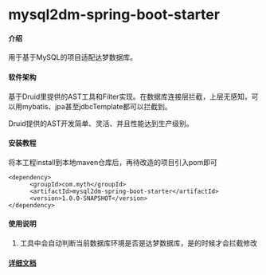 # mysql2dm-spring-boot-starter

#### 介绍
用于基于MySQL的项目适配达梦数据库。

#### 软件架构
基于Druid里提供的AST工具和Filter实现。在数据库连接层拦截，上层无感知，可以用mybatis、jpa甚至jdbcTemplate都可以拦截到。

Druid提供的AST开发简单、灵活、并且性能达到生产级别。


#### 安装教程

将本工程install到本地maven仓库后，再待改造的项目引入pom即可
```
<dependency>
      <groupId>com.myth</groupId>
      <artifactId>mysql2dm-spring-boot-starter</artifactId>
      <version>1.0.0-SNAPSHOT</version>
</dependency>
```

#### 使用说明

1. 工具中会自动判断当前数据库环境是否是达梦数据库，是的时候才会拦截修改

#### <a href="https://gitee.com/myth20/mysql2dm-spring-boot-starter/blob/master/DETAIL.md" title="详细文档">详细文档</a>

